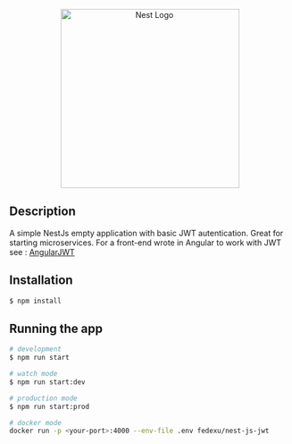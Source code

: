 <p align="center">
  <a href="http://nestjs.com/" target="blank"><img src="https://nestjs.com/img/logo_text.svg" width="320" alt="Nest Logo" /></a>
</p>

## Description

A simple NestJs empty application with basic JWT autentication. Great for starting microservices.
For a front-end wrote in Angular to work with JWT see : <a href="https://github.com/fedexu/AngularJWT">AngularJWT</a>

## Installation

```bash
$ npm install
```

## Running the app

```bash
# development
$ npm run start

# watch mode
$ npm run start:dev

# production mode
$ npm run start:prod

# docker mode
docker run -p <your-port>:4000 --env-file .env fedexu/nest-js-jwt

```